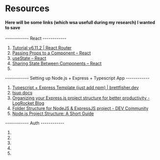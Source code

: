 # Resources

#### Here will be some links (which wsa usefull during my research) I wanted to save 


------------ React ------------

1. [Tutorial v6.11.2 | React Router](https://reactrouter.com/en/main/start/tutorial)
2. [Passing Props to a Component – React](https://react.dev/learn/passing-props-to-a-component)
3. [useState – React](https://react.dev/reference/react/useState)
4. [Sharing State Between Components – React](https://react.dev/learn/sharing-state-between-components)
5. []()

------------ Setting up Node.js + Express + Typescript App ------------

1. [Typescript + Express Template (just add npm) | brettfisher.dev](https://brettfisher.dev/typescript-template/)
2. [tsup docs](https://tsup.egoist.dev/#emit-declaration-file-only)
3. [Organizing your Express.js project structure for better productivity - LogRocket Blog](https://blog.logrocket.com/organizing-express-js-project-structure-better-productivity/)
4. [Folder Structure for NodeJS & ExpressJS project - DEV Community](https://dev.to/mr_ali3n/folder-structure-for-nodejs-expressjs-project-435l)
5. [Node.js Project Structure: A Short Guide](https://dreamix.eu/blog/frontpage/node-js-project-structure-a-short-guide)


------------ Auth ------------

1. []()
2. []()
3. []()
4. []()
5. []()